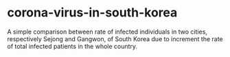 # corona-virus-in-south-korea
A simple comparison between rate of infected individuals in two cities, respectively Sejong and Gangwon, of South Korea due to increment the rate of total infected patients in the whole country.
